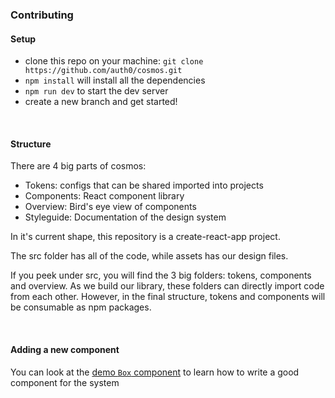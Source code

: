 ### Contributing

#### Setup

* clone this repo on your machine: `git clone https://github.com/auth0/cosmos.git`
* `npm install` will install all the dependencies
* `npm run dev` to start the dev server
* create a new branch and get started!

&nbsp;

#### Structure

There are 4 big parts of cosmos:

* Tokens: configs that can be shared imported into projects
* Components: React component library
* Overview: Bird's eye view of components
* Styleguide: Documentation of the design system

In it's current shape, this repository is a create-react-app project.

The src folder has all of the code, while assets has our design files.

If you peek under src, you will find the 3 big folders: tokens, components and overview. As we build
our library, these folders can directly import code from each other. However, in the final
structure, tokens and components will be consumable as npm packages.

&nbsp;

#### Adding a new component

You can look at the
[demo `Box` component](https://github.com/auth0/cosmos/tree/master/src/components/atoms/_box.js) to
learn how to write a good component for the system
